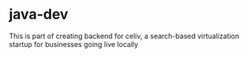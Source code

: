 # java-dev
This is part of creating backend for celiv, a search-based virtualization startup for businesses going live locally
